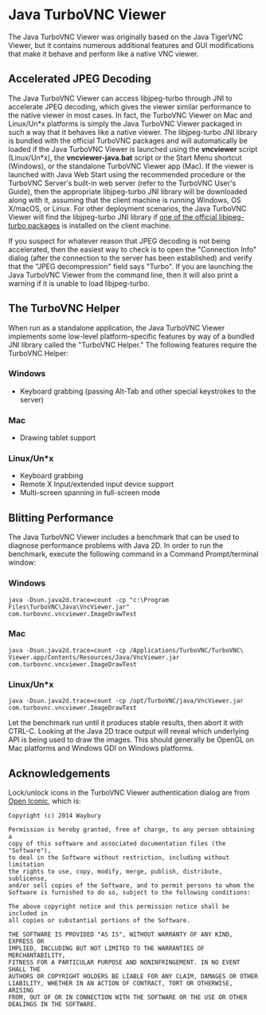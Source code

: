 Java TurboVNC Viewer
====================

The Java TurboVNC Viewer was originally based on the Java TigerVNC Viewer, but
it contains numerous additional features and GUI modifications that make it
behave and perform like a native VNC viewer.


Accelerated JPEG Decoding
-------------------------

The Java TurboVNC Viewer can access libjpeg-turbo through JNI to accelerate
JPEG decoding, which gives the viewer similar performance to the native viewer
in most cases.  In fact, the TurboVNC Viewer on Mac and Linux/Un\*x platforms
is simply the Java TurboVNC Viewer packaged in such a way that it behaves like
a native viewer.  The libjpeg-turbo JNI library is bundled with the official
TurboVNC packages and will automatically be loaded if the Java TurboVNC Viewer
is launched using the __vncviewer__ script (Linux/Un*x), the
__vncviewer-java.bat__ script or the Start Menu shortcut (Windows), or the
standalone TurboVNC Viewer app (Mac).  If the viewer is launched with Java Web
Start using the recommended procedure or the TurboVNC Server's built-in web
server (refer to the TurboVNC User's Guide), then the appropriate libjpeg-turbo
JNI library will be downloaded along with it, assuming that the client machine
is running Windows, OS X/macOS, or Linux.  For other deployment scenarios, the
Java TurboVNC Viewer will find the libjpeg-turbo JNI library if
[one of the official libjpeg-turbo packages](http://www.sourceforge.net/projects/libjpeg-turbo/files)
is installed on the client machine.

If you suspect for whatever reason that JPEG decoding is not being accelerated,
then the easiest way to check is to open the "Connection Info" dialog (after
the connection to the server has been established) and verify that the "JPEG
decompression" field says "Turbo".  If you are launching the Java TurboVNC
Viewer from the command line, then it will also print a warning if it is unable
to load libjpeg-turbo.


The TurboVNC Helper
-------------------

When run as a standalone application, the Java TurboVNC Viewer implements some
low-level platform-specific features by way of a bundled JNI library called the
"TurboVNC Helper."  The following features require the TurboVNC Helper:

### Windows

* Keyboard grabbing (passing Alt-Tab and other special keystrokes to the
  server)

### Mac

* Drawing tablet support

### Linux/Un*x

* Keyboard grabbing
* Remote X Input/extended input device support
* Multi-screen spanning in full-screen mode


Blitting Performance
--------------------

The Java TurboVNC Viewer includes a benchmark that can be used to diagnose
performance problems with Java 2D.  In order to run the benchmark, execute the
following command in a Command Prompt/terminal window:

### Windows

    java -Dsun.java2d.trace=count -cp "c:\Program Files\TurboVNC\Java\VncViewer.jar" com.turbovnc.vncviewer.ImageDrawTest

### Mac

    java -Dsun.java2d.trace=count -cp /Applications/TurboVNC/TurboVNC\ Viewer.app/Contents/Resources/Java/VncViewer.jar com.turbovnc.vncviewer.ImageDrawTest

### Linux/Un*x

    java -Dsun.java2d.trace=count -cp /opt/TurboVNC/java/VncViewer.jar com.turbovnc.vncviewer.ImageDrawTest

Let the benchmark run until it produces stable results, then abort it with
CTRL-C.  Looking at the Java 2D trace output will reveal which underlying API
is being used to draw the images.  This should generally be OpenGL on Mac
platforms and Windows GDI on Windows platforms.


Acknowledgements
----------------

Lock/unlock icons in the TurboVNC Viewer authentication dialog are from
[Open Iconic](https://useiconic.com/open), which is:

    Copyright (c) 2014 Waybury

    Permission is hereby granted, free of charge, to any person obtaining a
    copy of this software and associated documentation files (the "Software"),
    to deal in the Software without restriction, including without limitation
    the rights to use, copy, modify, merge, publish, distribute, sublicense,
    and/or sell copies of the Software, and to permit persons to whom the
    Software is furnished to do so, subject to the following conditions:

    The above copyright notice and this permission notice shall be included in
    all copies or substantial portions of the Software.

    THE SOFTWARE IS PROVIDED "AS IS", WITHOUT WARRANTY OF ANY KIND, EXPRESS OR
    IMPLIED, INCLUDING BUT NOT LIMITED TO THE WARRANTIES OF MERCHANTABILITY,
    FITNESS FOR A PARTICULAR PURPOSE AND NONINFRINGEMENT. IN NO EVENT SHALL THE
    AUTHORS OR COPYRIGHT HOLDERS BE LIABLE FOR ANY CLAIM, DAMAGES OR OTHER
    LIABILITY, WHETHER IN AN ACTION OF CONTRACT, TORT OR OTHERWISE, ARISING
    FROM, OUT OF OR IN CONNECTION WITH THE SOFTWARE OR THE USE OR OTHER
    DEALINGS IN THE SOFTWARE.
